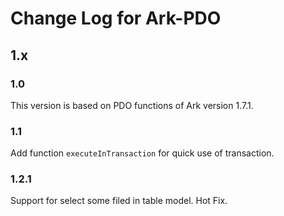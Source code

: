 # Change Log for Ark-PDO

## 1.x

### 1.0

This version is based on PDO functions of Ark version 1.7.1.

### 1.1

Add function `executeInTransaction` for quick use of transaction.

### 1.2.1

Support for select some filed in table model.
Hot Fix.